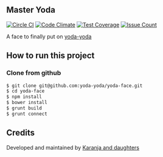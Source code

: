 ## Master Yoda

[![Circle CI](https://circleci.com/gh/yoda-yoda/yoda-face.svg?style=svg&circle-token=768d363eebabba53264fcb24298be9e0393b27fe)](https://circleci.com/gh/yoda-yoda/yoda-face) [![Code Climate](https://codeclimate.com/github/yoda-yoda/yoda-face/badges/gpa.svg)](https://codeclimate.com/github/yoda-yoda/yoda-face) [![Test Coverage](https://codeclimate.com/github/yoda-yoda/yoda-face/badges/coverage.svg)](https://codeclimate.com/github/yoda-yoda/yoda-face/coverage) [![Issue Count](https://codeclimate.com/github/yoda-yoda/yoda-face/badges/issue_count.svg)](https://codeclimate.com/github/yoda-yoda/yoda-face)


A face to finally put on [yoda-yoda](http://karanja.co)

## How to run this project
### Clone from github
```bash
$ git clone git@github.com:yoda-yoda/yoda-face.git
$ cd yoda-face
$ npm install
$ bower install
$ grunt build
$ grunt connect
```

## Credits
Developed and maintained by [Karanja and daughters](http://karanja.co)
